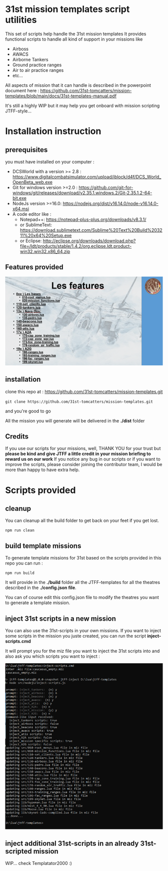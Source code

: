 # 31st mission templates script utilities

This set of scripts help handle the 31st mission templates
It provides functional scripts to handle all kind of support in your missions like

* Airboss
* AWACS
* Airborne Tankers
* Ground practice ranges
* Air to air practice ranges
* etc...

All aspects of mission that it can handle is described in the powerpoint document here :
https://github.com/31st-tomcatters/mission-templates/blob/main/docs/31st-templates-manual.pdf

It's still a highly WIP but it may help you get onboard with mission scripting JTFF-style...


# Installation instruction

## prerequisites

you must have installed on your computer :
* DCSWorld with a version >= 2.8 : https://www.digitalcombatsimulator.com/upload/iblock/d4f/DCS_World_OpenBeta_web.exe
* Git for windows version >=2.0 : https://github.com/git-for-windows/git/releases/download/v2.35.1.windows.2/Git-2.35.1.2-64-bit.exe
* NodeJs version >=16.0: https://nodejs.org/dist/v16.14.0/node-v16.14.0-x64.msi
* A code editor like :
    * Notepad++: https://notepad-plus-plus.org/downloads/v8.3.1/
    * or SublimeText: https://download.sublimetext.com/Sublime%20Text%20Build%203211%20x64%20Setup.exe
    * or Eclipse: http://eclipse.org/downloads/download.php?file=/ldt/products/stable/1.4.2/org.eclipse.ldt.product-win32.win32.x86_64.zip

## Features provided

![features.png](assets/features.png)

## installation
clone this repo at :
https://github.com/31st-tomcatters/mission-templates.git

`git clone https://github.com/31st-tomcatters/mission-templates.git`

and you're good to go

All the mission you will generate will be delivered in the **./dist** folder

## Credits
If you use our scripts for your missions, well, THANK YOU for your trust but **please be kind and give JTFF a little credit in your mission briefing to reward us on our work**
If you notice any bug in our scripts or if you want to improve the scripts, please consider joining the contributor team, I would be more than happy to have extra help.

# Scripts provided

## cleanup
You can cleanup all the build folder to get back on your feet if you get lost.

```
npm run clean
```

## build template missions
To generate template missions for 31st based on the scripts provided in this repo you can run :
```
npm run build
```
It will provide in the **./build** folder all the JTFF-templates for all the theatres described in the **./config.json file**.

You can of course edit this config.json file to modify the theatres you want to generate a template mission.

## inject 31st scripts in a new mission
You can also use the 31st-scripts in your own missions. If you want to inject some scripts in the mission you juste created, you can run the script **inject-scripts.cmd**

It will prompt you for the miz file you want to inject the 31st scripts into and also ask you which scripts you want to inject :

![inject-scripts](assets/inject-scripts.png)


## inject additional 31st-scripts in an already 31st-scripted mission

WIP... check Templatator2000 :)
